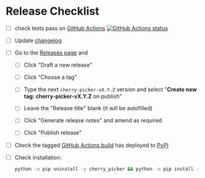 # Release Checklist

- [ ] check tests pass on [GitHub Actions](https://github.com/python/cherry-picker/actions)
      [![GitHub Actions status](https://github.com/python/cherry-picker/actions/workflows/main.yml/badge.svg)](https://github.com/python/cherry-picker/actions/workflows/main.yml)

- [ ] Update [changelog](https://github.com/python/cherry-picker/blob/main/CHANGELOG.md)

- [ ] Go to the [Releases page](https://github.com/python/cherry-picker/releases) and

  - [ ] Click "Draft a new release"

  - [ ] Click "Choose a tag"

  - [ ] Type the next `cherry-picker-vX.Y.Z` version and select "**Create new tag: cherry-picker-vX.Y.Z** on publish"

  - [ ] Leave the "Release title" blank (it will be autofilled)

  - [ ] Click "Generate release notes" and amend as required

  - [ ] Click "Publish release"

- [ ] Check the tagged [GitHub Actions build](https://github.com/python/cherry-picker/actions/workflows/deploy.yml)
      has deployed to [PyPI](https://pypi.org/project/cherry_picker/#history)

- [ ] Check installation:

  ```bash
  python -m pip uninstall -y cherry_picker && python -m pip install -U cherry_picker && cherry_picker --version
  ```
